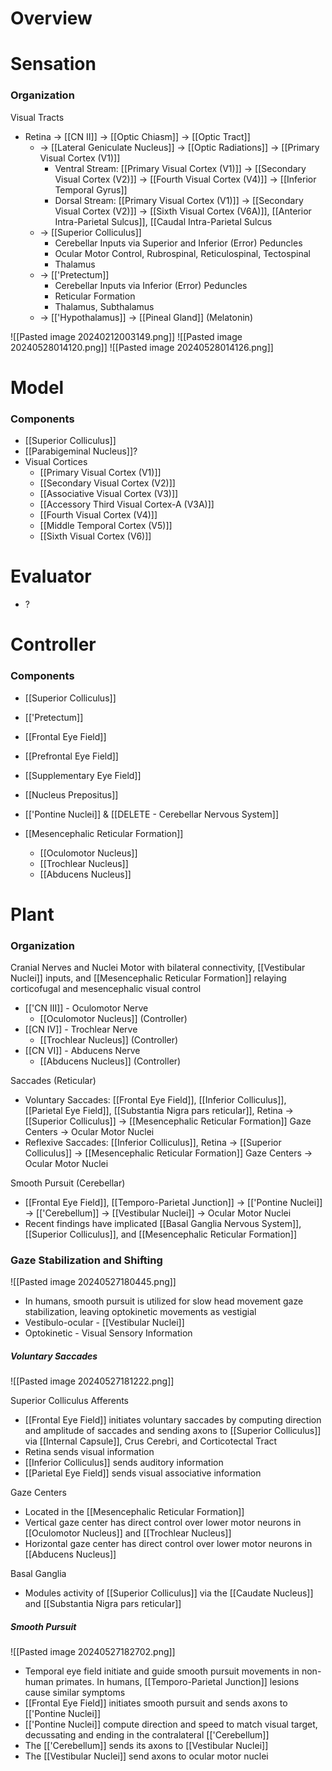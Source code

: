 # Overview

# Sensation
### Organization
Visual Tracts
- Retina -> [[CN II]] -> [[Optic Chiasm]] -> [[Optic Tract]]
	- -> [[Lateral Geniculate Nucleus]] -> [[Optic Radiations]] -> [[Primary Visual Cortex (V1)]]
		- Ventral Stream: [[Primary Visual Cortex (V1)]] -> [[Secondary Visual Cortex (V2)]] -> [[Fourth Visual Cortex (V4)]] -> [[Inferior Temporal Gyrus]]
		- Dorsal Stream: [[Primary Visual Cortex (V1)]] -> [[Secondary Visual Cortex (V2)]] -> [[Sixth Visual Cortex (V6A)]], [[Anterior Intra-Parietal Sulcus]], [[Caudal Intra-Parietal Sulcus
	- -> [[Superior Colliculus]]
		- Cerebellar Inputs via Superior and Inferior (Error) Peduncles
		- Ocular Motor Control, Rubrospinal, Reticulospinal, Tectospinal
		- Thalamus
	- -> [['Pretectum]]
		- Cerebellar Inputs via Inferior (Error) Peduncles
		- Reticular Formation
		- Thalamus, Subthalamus
	- -> [['Hypothalamus]] -> [[Pineal Gland]] (Melatonin)

![[Pasted image 20240212003149.png]]
![[Pasted image 20240528014120.png]]
![[Pasted image 20240528014126.png]]
# Model
### Components
- [[Superior Colliculus]]
- [[Parabigeminal Nucleus]]?
- Visual Cortices
	- [[Primary Visual Cortex (V1)]]
	- [[Secondary Visual Cortex (V2)]]
	- [[Associative Visual Cortex (V3)]]
	- [[Accessory Third Visual Cortex-A (V3A)]]
	- [[Fourth Visual Cortex (V4)]]
	- [[Middle Temporal Cortex (V5)]]
	- [[Sixth Visual Cortex (V6)]]
# Evaluator
- ?
# Controller
### Components
- [[Superior Colliculus]]
- [['Pretectum]]
- [[Frontal Eye Field]]
- [[Prefrontal Eye Field]]
- [[Supplementary Eye Field]]
- [[Nucleus Prepositus]]

- [['Pontine Nuclei]] & [[DELETE - Cerebellar Nervous System]]

- [[Mesencephalic Reticular Formation]]
	- [[Oculomotor Nucleus]]
	- [[Trochlear Nucleus]]
	- [[Abducens Nucleus]]
# Plant
### Organization
Cranial Nerves and Nuclei Motor with bilateral connectivity, [[Vestibular Nuclei]] inputs, and [[Mesencephalic Reticular Formation]] relaying corticofugal and mesencephalic visual control
- [['CN III]] - Oculomotor Nerve
	- [[Oculomotor Nucleus]] (Controller)
- [[CN IV]] - Trochlear Nerve
	- [[Trochlear Nucleus]] (Controller)
- [[CN VI]] - Abducens Nerve
	- [[Abducens Nucleus]] (Controller)

Saccades (Reticular)
- Voluntary Saccades: [[Frontal Eye Field]], [[Inferior Colliculus]], [[Parietal Eye Field]], [[Substantia Nigra pars reticular]], Retina -> [[Superior Colliculus]] -> [[Mesencephalic Reticular Formation]] Gaze Centers -> Ocular Motor Nuclei
- Reflexive Saccades: [[Inferior Colliculus]], Retina -> [[Superior Colliculus]] -> [[Mesencephalic Reticular Formation]] Gaze Centers -> Ocular Motor Nuclei

Smooth Pursuit (Cerebellar)
- [[Frontal Eye Field]], [[Temporo-Parietal Junction]] -> [['Pontine Nuclei]] -> [['Cerebellum]] -> [[Vestibular Nuclei]] -> Ocular Motor Nuclei
- Recent findings have implicated [[Basal Ganglia Nervous System]], [[Superior Colliculus]], and [[Mesencephalic Reticular Formation]]

### Gaze Stabilization and Shifting
![[Pasted image 20240527180445.png]]
- In humans, smooth pursuit is utilized for slow head movement gaze stabilization, leaving optokinetic movements as vestigial
- Vestibulo-ocular - [[Vestibular Nuclei]]
- Optokinetic - Visual Sensory Information
##### Voluntary Saccades
![[Pasted image 20240527181222.png]]

Superior Colliculus Afferents
- [[Frontal Eye Field]] initiates voluntary saccades by computing direction and amplitude of saccades and sending axons to [[Superior Colliculus]] via [[Internal Capsule]], Crus Cerebri, and Corticotectal Tract
- Retina sends visual information
- [[Inferior Colliculus]] sends auditory information
- [[Parietal Eye Field]] sends visual associative information

Gaze Centers
- Located in the [[Mesencephalic Reticular Formation]]
- Vertical gaze center has direct control over lower motor neurons in [[Oculomotor Nucleus]] and [[Trochlear Nucleus]]
- Horizontal gaze center has direct control over lower motor neurons in [[Abducens Nucleus]]

Basal Ganglia
- Modules activity of [[Superior Colliculus]] via the [[Caudate Nucleus]] and [[Substantia Nigra pars reticular]]

##### Smooth Pursuit
![[Pasted image 20240527182702.png]]
- Temporal eye field initiate and guide smooth pursuit movements in non-human primates. In humans, [[Temporo-Parietal Junction]] lesions cause similar symptoms
- [[Frontal Eye Field]] initiates smooth pursuit and sends axons to [['Pontine Nuclei]]
- [['Pontine Nuclei]] compute direction and speed to match visual target, decussating and ending in the contralateral [['Cerebellum]]
- The [['Cerebellum]] sends its axons to [[Vestibular Nuclei]]
- The [[Vestibular Nuclei]] send axons to ocular motor nuclei